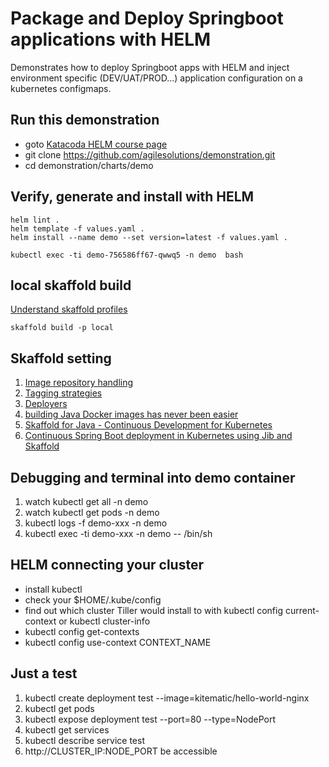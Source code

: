 # Package and Deploy Springboot applications with HELM 
Demonstrates how to deploy Springboot apps with HELM and inject environment specific (DEV/UAT/PROD...) application configuration on a kubernetes configmaps.

## Run this demonstration

* goto [Katacoda HELM course page](https://www.katacoda.com/courses/kubernetes/helm-package-manager)
* git clone https://github.com/agilesolutions/demonstration.git
* cd demonstration/charts/demo

## Verify, generate and install with HELM

```
helm lint .
helm template -f values.yaml .
helm install --name demo --set version=latest -f values.yaml .

kubectl exec -ti demo-756586ff67-qwwq5 -n demo  bash

```

## local skaffold build
[Understand skaffold profiles](https://skaffold.dev/docs/how-tos/profiles/)
```
skaffold build -p local
```


## Skaffold setting

1. [Image repository handling](https://skaffold.dev/docs/concepts/#image-repository-handling)
2. [Tagging strategies](https://skaffold.dev/docs/how-tos/taggers/)
3. [Deployers](https://skaffold.dev/docs/how-tos/deployers/)
4. [building Java Docker images has never been easier](https://cloud.google.com/blog/products/application-development/jib-1-0-0-is-ga-building-java-docker-images-has-never-been-easier)
5. [Skaffold for Java - Continuous Development for Kubernetes](https://static.rainfocus.com/oracle/oow18/sess/1525975857633001tisM/PF/Skaffold%20Jib%20%281%29_15402356271050016l1j.pdf)
6. [Continuous Spring Boot deployment in Kubernetes using Jib and Skaffold](https://itnext.io/continuous-spring-boot-deployment-in-kubernetes-using-jib-and-skaffold-11fd3c71d941)

## Debugging and terminal into demo container

1. watch kubectl get all -n demo
2. watch kubectl get pods -n demo
3. kubectl logs -f demo-xxx -n demo
4. kubectl exec -ti demo-xxx -n demo -- /bin/sh

## HELM connecting your cluster

* install kubectl 
* check your $HOME/.kube/config
* find out which cluster Tiller would install to with kubectl config current-context or kubectl cluster-info
* kubectl config get-contexts
* kubectl config use-context CONTEXT_NAME

## Just a test

1. kubectl create deployment test --image=kitematic/hello-world-nginx
2. kubectl get pods
3. kubectl expose deployment test --port=80 --type=NodePort
4. kubectl get services
5. kubectl describe service test
6. http://CLUSTER_IP:NODE_PORT be accessible
